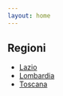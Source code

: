 ```yaml
---
layout: home
---
```

## Regioni
- [Lazio](lazio.md)
- [Lombardia](lombardia.md)
- [Toscana](toscana.md)

